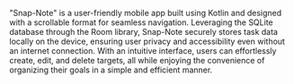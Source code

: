 "Snap-Note" is a user-friendly mobile app built using Kotlin and designed with a scrollable format for seamless navigation. Leveraging the SQLite database through the Room library, Snap-Note securely stores task data locally on the device, ensuring user privacy and accessibility even without an internet connection. With an intuitive interface, users can effortlessly create, edit, and delete targets, all while enjoying the convenience of organizing their goals in a simple and efficient manner.
